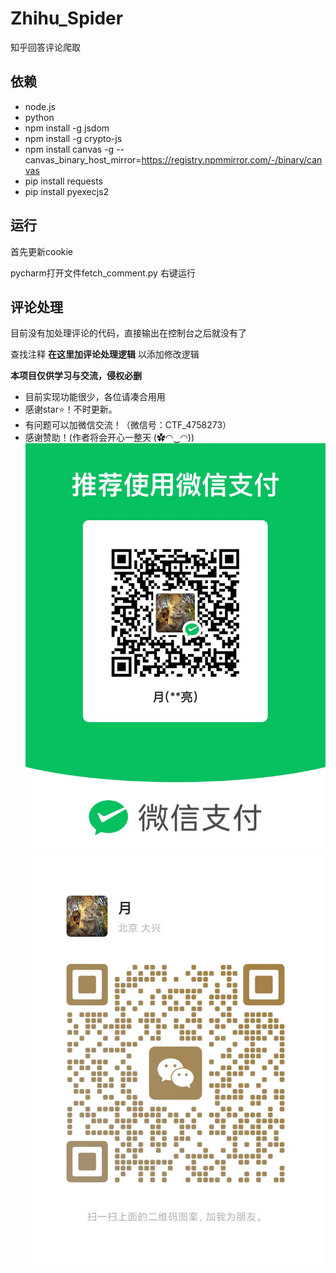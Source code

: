 # Zhihu_Spider

知乎回答评论爬取

## 依赖
- node.js 
- python
- npm install -g jsdom
- npm install -g crypto-js
- npm install canvas -g --canvas_binary_host_mirror=https://registry.npmmirror.com/-/binary/canvas
- pip install requests
- pip install pyexecjs2

## 运行

首先更新cookie

pycharm打开文件fetch_comment.py 右键运行

## 评论处理
目前没有加处理评论的代码，直接输出在控制台之后就没有了

查找注释 **在这里加评论处理逻辑** 以添加修改逻辑

**本项目仅供学习与交流，侵权必删**

- 目前实现功能很少，各位请凑合用用
- 感谢star⭐！不时更新。
- 有问题可以加微信交流！（微信号：CTF_4758273）
- 感谢赞助！(作者将会开心一整天 (✿◠‿◠))
![1.jpg](author%2F1.jpg)
![2.jpg](author%2F2.jpg)

